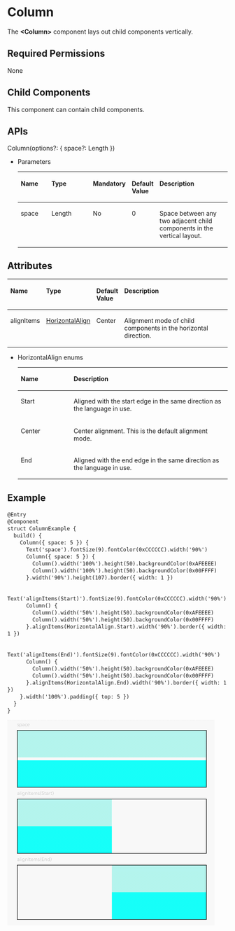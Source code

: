 # Column<a name="EN-US_TOPIC_0000001111421414"></a>

The  **<Column\>**  component lays out child components vertically.

## Required Permissions<a name="section11841179295"></a>

None

## Child Components<a name="section87974157296"></a>

This component can contain child components.

## APIs<a name="section14196162892911"></a>

Column\(options?: \{ space?: Length \}\)

-   Parameters

    <a name="table1392916196212"></a>
    <table><thead align="left"><tr id="row19306191218"><th class="cellrowborder" valign="top" width="16.11%" id="mcps1.1.6.1.1"><p id="p199307193217"><a name="p199307193217"></a><a name="p199307193217"></a>Name</p>
    </th>
    <th class="cellrowborder" valign="top" width="22.99%" id="mcps1.1.6.1.2"><p id="p119302191128"><a name="p119302191128"></a><a name="p119302191128"></a>Type</p>
    </th>
    <th class="cellrowborder" valign="top" width="10.65%" id="mcps1.1.6.1.3"><p id="p7930141911211"><a name="p7930141911211"></a><a name="p7930141911211"></a>Mandatory</p>
    </th>
    <th class="cellrowborder" valign="top" width="10.24%" id="mcps1.1.6.1.4"><p id="p1393020194219"><a name="p1393020194219"></a><a name="p1393020194219"></a>Default Value</p>
    </th>
    <th class="cellrowborder" valign="top" width="40.01%" id="mcps1.1.6.1.5"><p id="p693061912210"><a name="p693061912210"></a><a name="p693061912210"></a>Description</p>
    </th>
    </tr>
    </thead>
    <tbody><tr id="row1924045711917"><td class="cellrowborder" valign="top" width="16.11%" headers="mcps1.1.6.1.1 "><p id="p72401857201915"><a name="p72401857201915"></a><a name="p72401857201915"></a>space</p>
    </td>
    <td class="cellrowborder" valign="top" width="22.99%" headers="mcps1.1.6.1.2 "><p id="p14240957171918"><a name="p14240957171918"></a><a name="p14240957171918"></a>Length</p>
    </td>
    <td class="cellrowborder" valign="top" width="10.65%" headers="mcps1.1.6.1.3 "><p id="p62402572196"><a name="p62402572196"></a><a name="p62402572196"></a>No</p>
    </td>
    <td class="cellrowborder" valign="top" width="10.24%" headers="mcps1.1.6.1.4 "><p id="p4240957101912"><a name="p4240957101912"></a><a name="p4240957101912"></a>0</p>
    </td>
    <td class="cellrowborder" valign="top" width="40.01%" headers="mcps1.1.6.1.5 "><p id="p4240145781913"><a name="p4240145781913"></a><a name="p4240145781913"></a>Space between any two adjacent child components in the vertical layout.</p>
    </td>
    </tr>
    </tbody>
    </table>


## Attributes<a name="section358284262918"></a>

<a name="table1353mcpsimp"></a>
<table><thead align="left"><tr id="row1360mcpsimp"><th class="cellrowborder" valign="top" width="13%" id="mcps1.1.5.1.1"><p id="p1362mcpsimp"><a name="p1362mcpsimp"></a><a name="p1362mcpsimp"></a>Name</p>
</th>
<th class="cellrowborder" valign="top" width="19%" id="mcps1.1.5.1.2"><p id="p1364mcpsimp"><a name="p1364mcpsimp"></a><a name="p1364mcpsimp"></a>Type</p>
</th>
<th class="cellrowborder" valign="top" width="9%" id="mcps1.1.5.1.3"><p id="p1366mcpsimp"><a name="p1366mcpsimp"></a><a name="p1366mcpsimp"></a>Default Value</p>
</th>
<th class="cellrowborder" valign="top" width="59%" id="mcps1.1.5.1.4"><p id="p1368mcpsimp"><a name="p1368mcpsimp"></a><a name="p1368mcpsimp"></a>Description</p>
</th>
</tr>
</thead>
<tbody><tr id="row1369mcpsimp"><td class="cellrowborder" valign="top" width="13%" headers="mcps1.1.5.1.1 "><p id="p1371mcpsimp"><a name="p1371mcpsimp"></a><a name="p1371mcpsimp"></a>alignItems</p>
</td>
<td class="cellrowborder" valign="top" width="19%" headers="mcps1.1.5.1.2 "><p id="p1373mcpsimp"><a name="p1373mcpsimp"></a><a name="p1373mcpsimp"></a><a href="#li8105435144314">HorizontalAlign</a></p>
</td>
<td class="cellrowborder" valign="top" width="9%" headers="mcps1.1.5.1.3 "><p id="p1375mcpsimp"><a name="p1375mcpsimp"></a><a name="p1375mcpsimp"></a>Center</p>
</td>
<td class="cellrowborder" valign="top" width="59%" headers="mcps1.1.5.1.4 "><p id="p1377mcpsimp"><a name="p1377mcpsimp"></a><a name="p1377mcpsimp"></a>Alignment mode of child components in the horizontal direction.</p>
</td>
</tr>
</tbody>
</table>

-   <a name="li8105435144314"></a>HorizontalAlign enums

    <a name="table3452114216394"></a>
    <table><thead align="left"><tr id="row245219426397"><th class="cellrowborder" valign="top" width="25.2%" id="mcps1.1.3.1.1"><p id="p545244283914"><a name="p545244283914"></a><a name="p545244283914"></a>Name</p>
    </th>
    <th class="cellrowborder" valign="top" width="74.8%" id="mcps1.1.3.1.2"><p id="p2452114203917"><a name="p2452114203917"></a><a name="p2452114203917"></a>Description</p>
    </th>
    </tr>
    </thead>
    <tbody><tr id="row6452144218390"><td class="cellrowborder" valign="top" width="25.2%" headers="mcps1.1.3.1.1 "><p id="p34529427398"><a name="p34529427398"></a><a name="p34529427398"></a>Start</p>
    </td>
    <td class="cellrowborder" valign="top" width="74.8%" headers="mcps1.1.3.1.2 "><p id="p1245211421393"><a name="p1245211421393"></a><a name="p1245211421393"></a>Aligned with the start edge in the same direction as the language in use.</p>
    </td>
    </tr>
    <tr id="row12452184217398"><td class="cellrowborder" valign="top" width="25.2%" headers="mcps1.1.3.1.1 "><p id="p54523425398"><a name="p54523425398"></a><a name="p54523425398"></a>Center</p>
    </td>
    <td class="cellrowborder" valign="top" width="74.8%" headers="mcps1.1.3.1.2 "><p id="p745215426391"><a name="p745215426391"></a><a name="p745215426391"></a>Center alignment. This is the default alignment mode.</p>
    </td>
    </tr>
    <tr id="row9452134213392"><td class="cellrowborder" valign="top" width="25.2%" headers="mcps1.1.3.1.1 "><p id="p510719111403"><a name="p510719111403"></a><a name="p510719111403"></a>End</p>
    </td>
    <td class="cellrowborder" valign="top" width="74.8%" headers="mcps1.1.3.1.2 "><p id="p154533425394"><a name="p154533425394"></a><a name="p154533425394"></a>Aligned with the end edge in the same direction as the language in use.</p>
    </td>
    </tr>
    </tbody>
    </table>


## Example<a name="section14441203783118"></a>

```
@Entry
@Component
struct ColumnExample {
  build() {
    Column({ space: 5 }) {
      Text('space').fontSize(9).fontColor(0xCCCCCC).width('90%')
      Column({ space: 5 }) {
        Column().width('100%').height(50).backgroundColor(0xAFEEEE)
        Column().width('100%').height(50).backgroundColor(0x00FFFF)
      }.width('90%').height(107).border({ width: 1 })

      Text('alignItems(Start)').fontSize(9).fontColor(0xCCCCCC).width('90%')
      Column() {
        Column().width('50%').height(50).backgroundColor(0xAFEEEE)
        Column().width('50%').height(50).backgroundColor(0x00FFFF)
      }.alignItems(HorizontalAlign.Start).width('90%').border({ width: 1 })

      Text('alignItems(End)').fontSize(9).fontColor(0xCCCCCC).width('90%')
      Column() {
        Column().width('50%').height(50).backgroundColor(0xAFEEEE)
        Column().width('50%').height(50).backgroundColor(0x00FFFF)
      }.alignItems(HorizontalAlign.End).width('90%').border({ width: 1 })
    }.width('100%').padding({ top: 5 })
  }
}
```

![](figures/column.gif)

